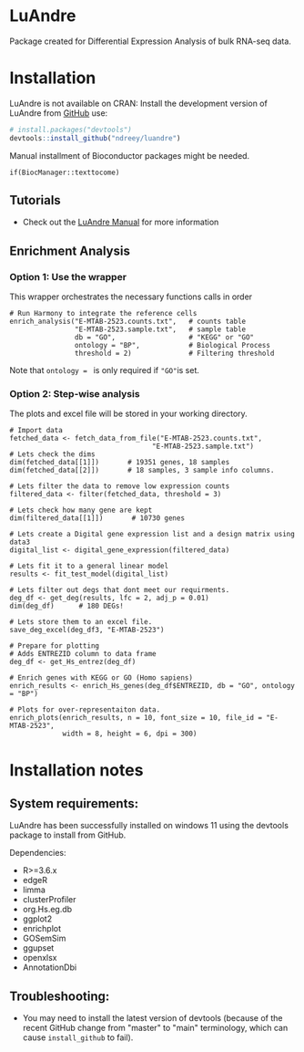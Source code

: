 <!-- README.md is generated from README.Rmd. Please edit that file -->


# LuAndre
<!-- badges: start -->
<!-- badges: end -->

Package created for Differential Expression Analysis of bulk RNA-seq data.



# Installation

LuAndre is not available on CRAN:
Install the development version of LuAndre from [GitHub](https://github.com/ndreey/luandre) use:

``` r
# install.packages("devtools")
devtools::install_github("ndreey/luandre")
```
Manual installment of Bioconductor packages might be needed.

```
if(BiocManager::texttocome)
```


## Tutorials

* Check out the [LuAndre Manual](link) for more information


## Enrichment Analysis

### Option 1: Use the wrapper

This wrapper orchestrates the necessary functions calls in order 

```{r eval=FALSE}
# Run Harmony to integrate the reference cells
enrich_analysis("E-MTAB-2523.counts.txt",   # counts table
                "E-MTAB-2523.sample.txt",   # sample table
                db = "GO",                  # "KEGG" or "GO"
                ontology = "BP",            # Biological Process
                threshold = 2)              # Filtering threshold
```
Note that `ontology = ` is only required if `"GO"`is set.

### Option 2: Step-wise analysis
The plots and excel file will be stored in your working directory.

```{r eval=FALSE}
# Import data
fetched_data <- fetch_data_from_file("E-MTAB-2523.counts.txt",
                                   "E-MTAB-2523.sample.txt")
# Lets check the dims
dim(fetched_data[[1]])       # 19351 genes, 18 samples
dim(fetched_data[[2]])       # 18 samples, 3 sample info columns.

# Lets filter the data to remove low expression counts
filtered_data <- filter(fetched_data, threshold = 3)

# Lets check how many gene are kept
dim(filtered_data[[1]])       # 10730 genes

# Lets create a Digital gene expression list and a design matrix using data3
digital_list <- digital_gene_expression(filtered_data)

# Lets fit it to a general linear model
results <- fit_test_model(digital_list)

# Lets filter out degs that dont meet our requirments.
deg_df <- get_deg(results, lfc = 2, adj_p = 0.01)
dim(deg_df)      # 180 DEGs!

# Lets store them to an excel file.
save_deg_excel(deg_df3, "E-MTAB-2523")

# Prepare for plotting
# Adds ENTREZID column to data frame
deg_df <- get_Hs_entrez(deg_df)

# Enrich genes with KEGG or GO (Homo sapiens)
enrich_results <- enrich_Hs_genes(deg_df$ENTREZID, db = "GO", ontology = "BP")

# Plots for over-representaiton data.
enrich_plots(enrich_results, n = 10, font_size = 10, file_id = "E-MTAB-2523", 
             width = 8, height = 6, dpi = 300)
```


# Installation notes
## System requirements:
LuAndre has been successfully installed on windows 11 using the devtools package
to install from GitHub. 

Dependencies:

* R>=3.6.x
* edgeR
* limma
* clusterProfiler
* org.Hs.eg.db
* ggplot2
* enrichplot
* GOSemSim
* ggupset
* openxlsx
* AnnotationDbi

## Troubleshooting:

* You may need to install the latest version of devtools (because of the recent 
GitHub change from "master" to "main" terminology, which can 
cause `install_github` to fail).
